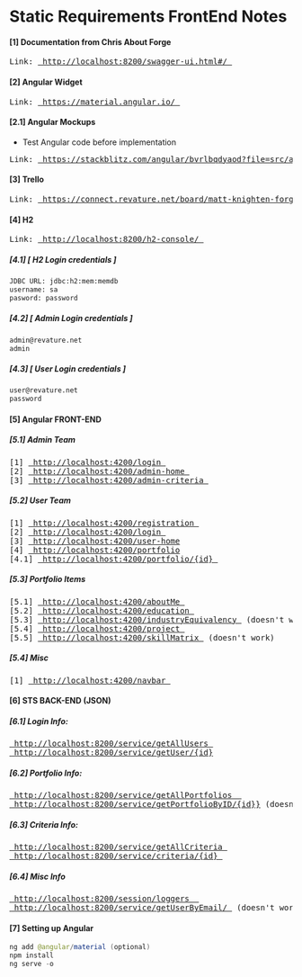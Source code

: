 # Static Requirements FrontEnd Notes

#### [1] Documentation from Chris About Forge
<pre>
Link: <a href="http://localhost:8200/swagger-ui.html#/"> http://localhost:8200/swagger-ui.html#/ </a>
</pre>

#### [2] Angular Widget
<pre>
Link: <a href="https://material.angular.io/"> https://material.angular.io/ </a>
</pre>
#### [2.1] Angular Mockups 
- Test Angular code before implementation
<pre>
Link: <a href="https://stackblitz.com/angular/bvrlbqdyaod?file=src/app/expansion-steps-example.html"> https://stackblitz.com/angular/bvrlbqdyaod?file=src/app/expansion-steps-example.html</a>
</pre>

#### [3] Trello 
<pre>
Link: <a href="https://connect.revature.net/board/matt-knighten-forge-batch-889-1/section"> https://connect.revature.net/board/matt-knighten-forge-batch-889-1/section </a>
</pre>

#### [4] H2
<pre>
Link: <a href="http://localhost:8200/h2-console/"> http://localhost:8200/h2-console/ </a>
</pre>

##### [4.1] [ H2 Login credentials ]
```sh
JDBC URL: jdbc:h2:mem:memdb
username: sa
pasword: password
```

##### [4.2] [ Admin Login credentials ]
```sh
admin@revature.net
admin
```

##### [4.3] [ User Login credentials ]
```sh
user@revature.net
password
```

#### [5] Angular FRONT-END

##### [5.1] Admin Team
<pre>
[1] <a href="http://localhost:4200/login"> http://localhost:4200/login </a>
[2] <a href="http://localhost:4200/admin-home"> http://localhost:4200/admin-home </a>
[3] <a href="http://localhost:4200/admin-criteria"> http://localhost:4200/admin-criteria </a>
</pre>

##### [5.2] User Team
<pre>
[1] <a href="http://localhost:4200/registration"> http://localhost:4200/registration </a> 
[2] <a href="http://localhost:4200/login"> http://localhost:4200/login </a>
[3] <a href="http://localhost:4200/user-home"> http://localhost:4200/user-home</a>
[4] <a href="http://localhost:4200/portfolio/"> http://localhost:4200/portfolio</a>
[4.1] <a href="http://localhost:4200/portfolio/{id}"> http://localhost:4200/portfolio/{id} </a>
</pre>

##### [5.3] Portfolio Items
<pre>
[5.1] <a href="http://localhost:4200/project"> http://localhost:4200/aboutMe </a>
[5.2] <a href="http://localhost:4200/education"> http://localhost:4200/education </a>
[5.3] <a href="http://localhost:4200/industryEquivalency"> http://localhost:4200/industryEquivalency </a> (doesn't work)
[5.4] <a href="http://localhost:4200/project"> http://localhost:4200/project </a> 
[5.5] <a href="http://localhost:4200/skillMatrix"> http://localhost:4200/skillMatrix </a> (doesn't work)
</pre>

##### [5.4] Misc
<pre>
[1] <a href="http://localhost:4200/navbar"> http://localhost:4200/navbar </a>
</pre>

#### [6] STS BACK-END (JSON)

##### [6.1] Login Info:
<pre>
<a href="http://localhost:8200/service/getAllUsers"> http://localhost:8200/service/getAllUsers </a>
<a href="http://localhost:8200/service/getUser/{1}"> http://localhost:8200/service/getUser/{id}</a>
</pre>

##### [6.2] Portfolio Info:
<pre>
<a href="http://localhost:8200/service/getAllPortfolios"> http://localhost:8200/service/getAllPortfolios  </a>
<a href="http://localhost:8200/service/getPortfolioByID/{id}"> http://localhost:8200/service/getPortfolioByID/{id}}</a> (doesn't work)
</pre>

##### [6.3] Criteria Info:
<pre>
<a href="http://localhost:8200/service/getAllCriteria"> http://localhost:8200/service/getAllCriteria </a>
<a href="http://localhost:8200/service/criteria/{1}"> http://localhost:8200/service/criteria/{id} </a>
</pre>

##### [6.4]  Misc Info
<pre>
<a href="http://localhost:8200/session/loggers "> http://localhost:8200/session/loggers  </a>
<a href="http://localhost:8200/service/getUserByEmail/"> http://localhost:8200/service/getUserByEmail/ </a> (doesn't work)
</pre>

#### [7] Setting up Angular
 ```java
ng add @angular/material (optional)
npm install
ng serve -o
 ```
